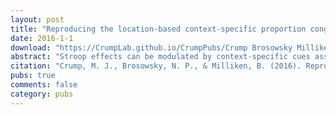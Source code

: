 ```yaml
---
layout: post
title: "Reproducing the location-based context-specific proportion congruent effect for frequency unbiased items: A reply to Hutcheon & Spieler (2016)"
date: 2016-1-1
download: "https://CrumpLab.github.io/CrumpPubs/Crump Brosowsky Milliken - 2016.pdf"
abstract: "Stroop effects can be modulated by context-specific cues associated with different levels of proportion congruent, even for items that appear equally frequently in each context. This result has important theoretical implications, because it rules out frequency-driven learning explanations of context-specific proportion congruent (CSPC) effects and leaves open the possibility that a cue-driven retrieval process can reinstate attentional control settings in a rapid online fashion. The purpose of the present work was to address reproducibility concerns that have been raised about this finding. We conducted several reproductions and novel extensions using Amazon’s mechanical Turk in both Stroop and flanker tasks. We successfully replicated the central finding that CSPC effects can be observed for frequency-unbiased items. We also provide new Monte Carlo simulation analyses to estimate reproducibility of the phenomena that show important limitations on these designs for measuring contextual control."
citation: "Crump, M. J., Brosowsky, N. P., & Milliken, B. (2016). Reproducing the location-based context-specific proportion congruent effect for frequency unbiased items: A reply to Hutcheon & Spieler (2016). The Quarterly Journal of Experimental Psychology, onlineFirst, 1-41."
pubs: true
comments: false
category: pubs
---
```

